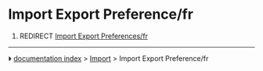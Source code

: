 # Import Export Preference/fr
1.  REDIRECT [Import Export Preferences/fr](Import_Export_Preferences/fr.md)



---
⏵ [documentation index](../README.md) > [Import](Import_Workbench.md) > Import Export Preference/fr
